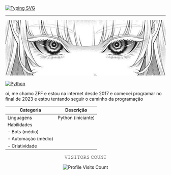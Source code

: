 <div>
  <a href="https://git.io/typing-svg"><img src="https://readme-typing-svg.demolab.com?font=Anta&weight=900&size=28&duration=2000&pause=1000&color=F7F7F7&center=true&random=false&width=435&lines=Alkemist+Ayaka+da+Mister;Seja+bem+vindo!" alt="Typing SVG" /></a>
<hr>
</div>

![Nome da Capa](4f08b7e5e345ed6a0320de27ff9e1e4a.jpg)

[![Python](https://img.shields.io/badge/-Python-blue?style=flat&logo=python)](link_para_python)


oi, me chamo ZFF e estou na internet desde 2017
e comecei programar no final de 2023 e estou tentando seguir o caminho da programação 


| Categoria   | Descrição    |
|-------------|--------------|
| Linguagens  | Python (iniciante) |
|         Habilidades 
|      - Bots (médio)     |
|      - Automação (médio) |
|      - Criatividade     |








<p align="center"> 𝚅𝙸𝚂𝙸𝚃𝙾𝚁𝚂 𝙲𝙾𝚄𝙽𝚃 <p align="center">
    <img src="https://profile-counter.glitch.me/SnowPerfectDev/count.svg" alt="Profile Visits Count" />
</p>